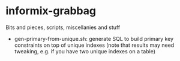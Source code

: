 # informix-grabbag
Bits and pieces, scripts, miscellanies and stuff

 -  gen-primary-from-unique.sh: generate SQL to build primary key constraints on top of unique indexes (note that results may need tweaking, e.g. if you have two unique indexes on a table)
